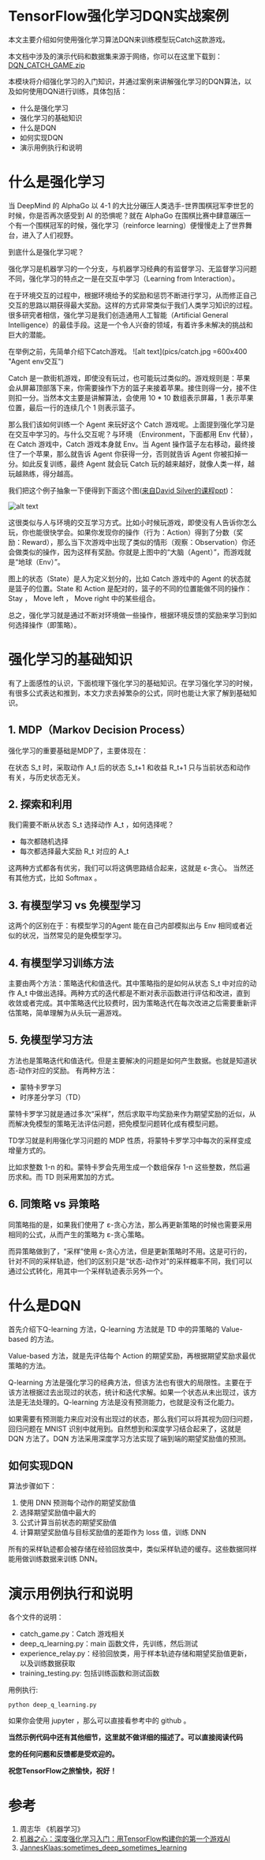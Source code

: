 # TensorFlow强化学习DQN实战案例

本文主要介绍如何使用强化学习算法DQN来训练模型玩Catch这款游戏。

本文档中涉及的演示代码和数据集来源于网络，你可以在这里下载到：[DQN_CATCH_GAME.zip]()

本模块将介绍强化学习的入门知识，并通过案例来讲解强化学习的DQN算法，以及如何使用DQN进行训练，具体包括：

- 什么是强化学习
- 强化学习的基础知识
- 什么是DQN
- 如何实现DQN
- 演示用例执行和说明


# 什么是强化学习
当 DeepMind 的 AlphaGo 以 4-1 的大比分碾压人类选手-世界围棋冠军李世乭的时候，你是否再次感受到 AI 的恐惧呢？就在 AlphaGo 在围棋比赛中肆意碾压一个有一个围棋冠军的时候，强化学习（reinforce learning）便慢慢走上了世界舞台，进入了人们视野。

到底什么是强化学习呢？

强化学习是机器学习的一个分支，与机器学习经典的有监督学习、无监督学习问题不同，强化学习的特点之一是在交互中学习（Learning from Interaction）。

在于环境交互的过程中，根据环境给予的奖励和惩罚不断进行学习，从而修正自己交互的思路以期获得最大奖励。这样的方式非常类似于我们人类学习知识的过程。很多研究者相信，强化学习是我们创造通用人工智能（Artificial General Intelligence）的最佳手段。这是一个令人兴奋的领域，有着许多未解决的挑战和巨大的潜能。

在举例之前，先简单介绍下Catch游戏。
![alt text](pics/catch.jpg =600x400 "Agent env交互")

Catch 是一款街机游戏，即使没有玩过，也可能玩过类似的。游戏规则是：苹果会从屏幕顶部落下来，你需要操作下方的篮子来接着苹果。接住则得一分，接不住则扣一分。当然本文主要是讲解算法，会使用 10 * 10 数组表示屏幕，1 表示苹果位置，最后一行的连续几个 1 则表示篮子。

那么我们该如何训练一个 Agent 来玩好这个 Catch 游戏呢。上面提到强化学习是在交互中学习的。与什么交互呢？与环境 （Environment，下面都用 Env 代替），在 Catch 游戏中，Catch 游戏本身就 Env。当 Agent 操作篮子左右移动，最终接住了一个苹果，那么就告诉 Agent 你获得一分，否则就告诉 Agent 你被扣掉一分。如此反复训练，最终 Agent 就会玩 Catch 玩的越来越好，就像人类一样，越玩越熟练，得分越高。

我们把这个例子抽象一下便得到下面这个图([来自David Silver的课程ppt](http://www0.cs.ucl.ac.uk/staff/D.Silver/web/Teaching.html))：


![alt text](pics/agent_env.jpg "Agent env交互")

这很类似与人与环境的交互学习方式。比如小时候玩游戏，即使没有人告诉你怎么玩，你也能很快学会。如果你发现你的操作（行为：Action）得到了分数（奖励：Reward），那么当下次游戏中出现了类似的情形（观察：Observation）你还会做类似的操作，因为这样有奖励。你就是上图中的“大脑（Agent）”，而游戏就是“地球（Env）”。
 
图上的状态（State）是人为定义划分的，比如 Catch 游戏中的 Agent 的状态就是篮子的位置。State 和 Action 是配对的，篮子的不同的位置能做不同的操作：Stay ， Move left ， Move right 中的某些组合。
 
总之，强化学习就是通过不断对环境做一些操作，根据环境反馈的奖励来学习到如何选择操作（即策略）。

# 强化学习的基础知识
有了上面感性的认识，下面梳理下强化学习的基础知识。在学习强化学习的时候，有很多公式表达和推到，本文力求去掉繁杂的公式，同时也能让大家了解到基础知识。

## 1. MDP（Markov Decision Process）
强化学习的重要基础是MDP了，主要体现在：

在状态 S_t 时，采取动作 A_t 后的状态 S_t+1 和收益 R_t+1 只与当前状态和动作有关，与历史状态无关。

## 2. 探索和利用
我们需要不断从状态 S_t 选择动作 A_t ，如何选择呢？

* 每次都随机选择
* 每次都选择最大奖励 R_t 对应的 A_t

这两种方式都各有优劣，我们可以将这俩思路结合起来，这就是 ε-贪心。
当然还有其他方式，比如 Softmax 。

## 3. 有模型学习 vs 免模型学习
这两个的区别在于：有模型学习的Agent 能在自己内部模拟出与 Env 相同或者近似的状况，当然常见的是免模型学习。

## 4. 有模型学习训练方法
主要由两个方法：策略迭代和值迭代。其中策略指的是如何从状态 S_t 中对应的动作 A_t 中做出选择。两种方式的迭代都是不断对表示函数进行评估和改进，直到收敛或者完成。其中策略迭代比较费时，因为策略迭代在每次改进之后需要重新评估策略，简单理解为从头玩一遍游戏。

## 5. 免模型学习方法
方法也是策略迭代和值迭代。但是主要解决的问题是如何产生数据。也就是知道状态-动作对应的奖励。
有两种方法：

* 蒙特卡罗学习
* 时序差分学习（TD）

蒙特卡罗学习就是通过多次“采样”，然后求取平均奖励来作为期望奖励的近似，从而解决免模型的策略无法评估问题，把免模型问题转化成有模型问题。

TD学习就是利用强化学习问题的 MDP 性质，将蒙特卡罗学习中每次的采样变成增量方式的。

比如求整数 1-n 的和。蒙特卡罗会先用生成一个数组保存 1-n 这些整数，然后遍历求和。而 TD 则采用累加的方式。

## 6. 同策略 vs 异策略
同策略指的是，如果我们使用了 ε-贪心方法，那么再更新策略的时候也需要采用相同的公式，从而产生的策略为 ε-贪心策略。

而异策略做到了，“采样”使用 ε-贪心方法，但是更新策略时不用。这是可行的，针对不同的采样轨迹，他们的区别只是“状态-动作对”的采样概率不同，我们可以通过公式转化，用其中一个采样轨迹表示另外一个。

# 什么是DQN
首先介绍下Q-learning 方法，Q-learning 方法就是 TD 中的异策略的 Value-based 的方法。

Value-based 方法，就是先评估每个 Action 的期望奖励，再根据期望奖励求最优策略的方法。

Q-learning 方法是强化学习的经典方法，但该方法也有很大的局限性。主要在于该方法根据过去出现过的状态，统计和迭代求解。如果一个状态从未出现过，该方法是无法处理的。Q-learning 方法是没有预测能力，也就是没有泛化能力。

如果需要有预测能力来应对没有出现过的状态，那么我们可以将其视为回归问题，回归问题在 MNIST 识别中就用到。自然想到和深度学习结合起来了，这就是 DQN 方法了。DQN 方法采用深度学习方法实现了端到端的期望奖励值的预测。

## 如何实现DQN
算法步骤如下：

1. 使用 DNN 预测每个动作的期望奖励值
2. 选择期望奖励值中最大的
3. 公式计算当前状态的期望奖励值
4. 计算期望奖励值与目标奖励值的差距作为 loss 值，训练 DNN

所有的采样轨迹都会被存储在经验回放类中，类似采样轨迹的缓存。这些数据同样能用做训练数据来训练 DNN。


# 演示用例执行和说明
各个文件的说明：

* catch_game.py：Catch 游戏相关
* deep_q_learning.py：main 函数文件，先训练，然后测试
* experience_relay.py：经验回放类，用于样本轨迹存储和期望奖励值更新，以及训练数据获取
* training_testing.py: 包括训练函数和测试函数

用例执行:

```
python deep_q_learning.py

```

如果你会使用 jupyter ，那么可以直接看参考中的 github 。


**当然示例代码中还有其他细节，这里就不做详细的描述了。可以直接阅读代码**

**您的任何问题和反馈都是受欢迎的。**

**祝您TensorFlow之旅愉快，祝好！**

# 参考
1. 周志华 《机器学习》
2. [机器之心：深度强化学习入门：用TensorFlow构建你的第一个游戏AI
](https://www.jiqizhixin.com/articles/2017-11-16-7)
3. [JannesKlaas:sometimes_deep_sometimes_learning](https://github.com/JannesKlaas/sometimes_deep_sometimes_learning/blob/master/reinforcement.ipynb)
